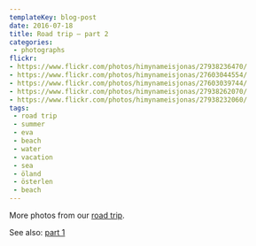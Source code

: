 ```yaml
---
templateKey: blog-post
date: 2016-07-18
title: Road trip – part 2
categories:
 - photographs
flickr:
- https://www.flickr.com/photos/himynameisjonas/27938236470/
- https://www.flickr.com/photos/himynameisjonas/27603044554/
- https://www.flickr.com/photos/himynameisjonas/27603039744/
- https://www.flickr.com/photos/himynameisjonas/27938262070/
- https://www.flickr.com/photos/himynameisjonas/27938232060/
tags:
 - road trip
 - summer
 - eva
 - beach
 - water
 - vacation
 - sea
 - öland
 - österlen
 - beach
---
```


More photos from our [road trip](/2016/07/12/road-trip/).

See also: [part 1](/2016/07/12/road-trip/)
